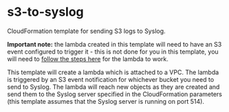 # s3-to-syslog
CloudFormation template for sending S3 logs to Syslog.

 **Important note:**  the lambda created in this template will need to have an S3 event configured to trigger it - this is not done for you in this template, you will need to [follow the steps here](https://docs.aws.amazon.com/AmazonS3/latest/user-guide/enable-event-notifications.html/) for the lambda to work.


This template will create a lambda which is attached to a VPC.  The lambda is triggered by an S3 event notification for whichever bucket you need to send to Syslog.  The lambda will reach new objects as they are created and send them to the Syslog server specified in the CloudFormation parameters (this template assumes that the Syslog server is running on port 514).

